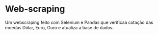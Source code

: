 # Web-scraping
Um webscraping feito com Selenium e Pandas que verificaa cotação das moedas Dólar, Euro, Ouro e atualiza a base de dados.
